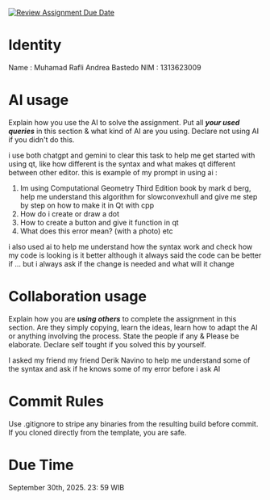 [![Review Assignment Due Date](https://classroom.github.com/assets/deadline-readme-button-22041afd0340ce965d47ae6ef1cefeee28c7c493a6346c4f15d667ab976d596c.svg)](https://classroom.github.com/a/T_SwjO2j)
# Identity
Name : Muhamad Rafli Andrea Bastedo
NIM : 1313623009

# AI usage
Explain how you use the AI to solve the assignment. Put all ***your used queries*** in this section & what kind of AI are you using. Declare not using AI if you didn't do this. 

i use both chatgpt and gemini to clear this task to help me get started with using qt, like how different is the syntax and what makes qt different between other editor.
this is example of my prompt in using ai :
1. Im using Computational Geometry Third Edition book by mark d berg, help me understand this algorithm for slowconvexhull and give me step by step on how to make it in Qt with cpp
2. How do i create or draw a dot
3. How to create a button and give it function in qt
4. What does this error mean? (with a photo)
etc

i also used ai to help me understand how the syntax work and check how my code is looking is it better although it always said the code can be better if ... but i always ask if the change is needed and what will it change
# Collaboration usage
Explain how you are ***using others*** to complete the assignment in this section. Are they simply copying, learn the ideas, learn how to adapt the AI or anything involving the process. State the people if any & Please be elaborate. Declare self tought if you solved this by yourself. 

I asked my friend my friend Derik Navino to help me understand some of the syntax and ask if he knows some of my error before i ask AI

# Commit Rules
Use .gitignore to stripe any binaries from the resulting build before commit.  If you cloned directly from the template, you are safe. 

# Due Time
September 30th, 2025. 23: 59 WIB

